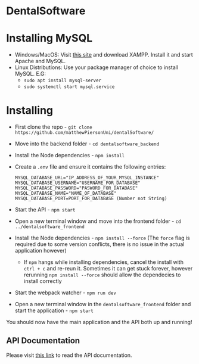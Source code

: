 # DentalSoftware

# Installing MySQL
- Windows/MacOS: Visit [this site](https://www.apachefriends.org/) and download XAMPP. Install it and start Apache and MySQL.
- Linux Distributions: Use your package manager of choice to install MySQL. E.G:
    - `sudo apt install mysql-server`
    - `sudo systemctl start mysql.service`

# Installing

- First clone the repo - `git clone https://github.com/matthewPiersonUni/dentalSoftware/`
- Move into the backend folder - `cd dentalsoftware_backend`
- Install the Node dependencies - `npm install`
- Create a `.env` file and ensure it contains the following entries:

    ```
    MYSQL_DATABASE_URL="IP_ADDRESS_OF_YOUR_MYSQL_INSTANCE"
    MYSQL_DATABASE_USERNAME="USERNAME_FOR_DATABASE"
    MYSQL_DATABASE_PASSWORD="PASWORD_FOR_DATABASE"
    MYSQL_DATABASE_NAME="NAME_OF_DATABASE"
    MYSQL_DATABASE_PORT=PORT_FOR_DATABASE (Number not String)
    ```
    
- Start the API - `npm start`
- Open a new terminal window and move into the frontend folder - `cd ../dentalsoftware_frontend`
- Install the Node dependencies - `npm install --force` (The `force` flag is required due to some version conflicts, there is no issue in the actual application however)
    - If `npm` hangs while installing dependencies, cancel the install with `ctrl + c` and re-reun it. Sometimes it can get stuck forever, however rerunning `npm install --force` should allow the dependecies to install correctly
- Start the webpack watcher - `npm run dev`
- Open a new terminal window in the `dentalsoftware_frontend` folder and start the application - `npm start`

You should now have the main application and the API both up and running!

## API Documentation

Please visit [this link](./dentalsoftware_backend/documentation/README.md) to read the API documentation.